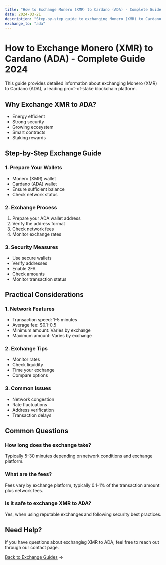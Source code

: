 ```yaml
---
title: "How to Exchange Monero (XMR) to Cardano (ADA) - Complete Guide 2024"
date: 2024-03-21
description: "Step-by-step guide to exchanging Monero (XMR) to Cardano (ADA). Learn about exchange methods, security measures, and best practices."
exchange_to: "ada"
---
```


# How to Exchange Monero (XMR) to Cardano (ADA) - Complete Guide 2024

This guide provides detailed information about exchanging Monero (XMR) to Cardano (ADA), a leading proof-of-stake blockchain platform.

## Why Exchange XMR to ADA?

-   Energy efficient
-   Strong security
-   Growing ecosystem
-   Smart contracts
-   Staking rewards

## Step-by-Step Exchange Guide

### 1. Prepare Your Wallets

-   Monero (XMR) wallet
-   Cardano (ADA) wallet
-   Ensure sufficient balance
-   Check network status

### 2. Exchange Process

1. Prepare your ADA wallet address
2. Verify the address format
3. Check network fees
4. Monitor exchange rates

### 3. Security Measures

-   Use secure wallets
-   Verify addresses
-   Enable 2FA
-   Check amounts
-   Monitor transaction status

## Practical Considerations

### 1. Network Features

-   Transaction speed: 1-5 minutes
-   Average fee: $0.1-0.5
-   Minimum amount: Varies by exchange
-   Maximum amount: Varies by exchange

### 2. Exchange Tips

-   Monitor rates
-   Check liquidity
-   Time your exchange
-   Compare options

### 3. Common Issues

-   Network congestion
-   Rate fluctuations
-   Address verification
-   Transaction delays

## Common Questions

### How long does the exchange take?

Typically 5-30 minutes depending on network conditions and exchange platform.

### What are the fees?

Fees vary by exchange platform, typically 0.1-1% of the transaction amount plus network fees.

### Is it safe to exchange XMR to ADA?

Yes, when using reputable exchanges and following security best practices.

## Need Help?

If you have questions about exchanging XMR to ADA, feel free to reach out through our contact page.

[Back to Exchange Guides](/exchanges/) →
